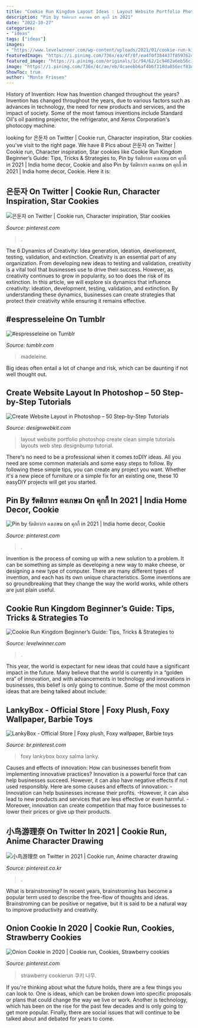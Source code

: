 ```yaml
---
title: "Cookie Run Kingdom Layout Ideas : Layout Website Portfolio Photoshop Create Clean Simple Tutorials Layouts Web Step Designbump Tutorial"
description: "Pin by รัตติยากร คงเกษม on คุกกี้ in 2021"
date: "2022-10-27"
categories:
- "ideas"
tags: ["ideas"]
images:
- "https://www.levelwinner.com/wp-content/uploads/2021/01/cookie-run-kingdom-castle-800x450-1.jpg"
featuredImage: "https://i.pinimg.com/736x/ea/4f/0f/ea4f0f384437f8597624c6c09ab9a1fa.jpg"
featured_image: "https://i.pinimg.com/originals/1c/94/62/1c9462a6eb56c14ac78fc941b600b6ae.jpg"
image: "https://i.pinimg.com/736x/4c/ae/eb/4caeebb6af4b6f318da056ecf83d05e6.jpg"
ShowToc: true
author: "Monte Friesen"
---
```



History of Invention: How has Invention changed throughout the years?
Invention has changed throughout the years, due to various factors such as advances in technology, the need for new products and services, and the impact of society. Some of the most famous inventions include Standard Oil's oil painting projector, the refrigerator, and Xerox Corporation's photocopy machine.

	

		
looking for 은둔자 on Twitter | Cookie run, Character inspiration, Star cookies you've visit to the right page. We have 8 Pics about 은둔자 on Twitter | Cookie run, Character inspiration, Star cookies like Cookie Run Kingdom Beginner’s Guide: Tips, Tricks &amp; Strategies to, Pin by รัตติยากร คงเกษม on คุกกี้ in 2021 | India home decor, Cookie and also Pin by รัตติยากร คงเกษม on คุกกี้ in 2021 | India home decor, Cookie. Here it is:
		
    
## 은둔자 On Twitter | Cookie Run, Character Inspiration, Star Cookies

<img loading=lazy src="https://i.pinimg.com/736x/ea/4f/0f/ea4f0f384437f8597624c6c09ab9a1fa.jpg" onerror="this.onerror=null;this.src='https://tse1.mm.bing.net/th?id=OIP.KhJBAuTQH1iQoLhOERh1rgHaKR&amp;pid=15.1';" alt="은둔자 on Twitter | Cookie run, Character inspiration, Star cookies">

_Source: pinterest.com_

>. 

	

The 6 Dynamics of Creativity: Idea generation, ideation, development, testing, validation, and extinction.
Creativity is an essential part of any organization. From developing new ideas to testing and validation, creativity is a vital tool that businesses use to drive their success. However, as creativity continues to grow in popularity, so too does the risk of its extinction. In this article, we will explore six dynamics that influence creativity: ideation, development, testing, validation, and extinction. By understanding these dynamics, businesses can create strategies that protect their creativity while ensuring it remains effective.

    
## #espresseleine On Tumblr

<img loading=lazy src="https://64.media.tumblr.com/3bfadc7563a7448cb2aa52e045850363/a007cdbcb4125e08-35/s640x960/6f893553bb906a3fbb8783565cf96a93fc9fd234.png" onerror="this.onerror=null;this.src='https://tse3.mm.bing.net/th?id=OIP.IVHqW13p20-mocoR3K1HkAHaF0&amp;pid=15.1';" alt="#espresseleine on Tumblr">

_Source: tumblr.com_

>madeleine. 

	

Big ideas often entail a lot of change and risk, which can be daunting if not well thought out.

    
## Create Website Layout In Photoshop – 50 Step-by-Step Tutorials

<img loading=lazy src="http://designwebkit.com/wp-content/uploads/2014/09/create-website-layout-photoshop-tutorials-17.jpg" onerror="this.onerror=null;this.src='https://tse2.mm.bing.net/th?id=OIP.3CdI6RYUzRpid3e1eEGChAHaHU&amp;pid=15.1';" alt="Create Website Layout in Photoshop – 50 Step-by-Step Tutorials">

_Source: designwebkit.com_

>layout website portfolio photoshop create clean simple tutorials layouts web step designbump tutorial. 

	

There's no need to be a professional when it comes toDIY ideas. All you need are some common materials and some easy steps to follow. By following these simple tips, you can create any project you want. Whether it's a new piece of furniture or a simple fix for an existing one, these 10 easyDIY projects will get you started.

    
## Pin By รัตติยากร คงเกษม On คุกกี้ In 2021 | India Home Decor, Cookie

<img loading=lazy src="https://i.pinimg.com/736x/03/a0/1f/03a01f041cb14fb7aa25ff2923af42dd.jpg" onerror="this.onerror=null;this.src='https://tse3.mm.bing.net/th?id=OIP.l9xFjmpGDiCxsU-30s3r9AHaE_&amp;pid=15.1';" alt="Pin by รัตติยากร คงเกษม on คุกกี้ in 2021 | India home decor, Cookie">

_Source: pinterest.com_

>. 

	

Invention is the process of coming up with a new solution to a problem. It can be something as simple as developing a new way to make cheese, or designing a new type of computer. There are many different types of invention, and each has its own unique characteristics. Some inventions are so groundbreaking that they change the way the world works, while others are just plain useful.

    
## Cookie Run Kingdom Beginner’s Guide: Tips, Tricks &amp; Strategies To

<img loading=lazy src="https://www.levelwinner.com/wp-content/uploads/2021/01/cookie-run-kingdom-castle-800x450-1.jpg" onerror="this.onerror=null;this.src='https://tse3.mm.bing.net/th?id=OIP.6DewpY2oBJ7tAvkE_1OuYwHaEK&amp;pid=15.1';" alt="Cookie Run Kingdom Beginner’s Guide: Tips, Tricks &amp; Strategies to">

_Source: levelwinner.com_

>. 

	

This year, the world is expectant for new ideas that could have a significant impact in the future. Many believe that the world is currently in a “golden era” of innovation, and with advancements in technology and innovations in businesses, this belief is only going to continue. Some of the most common ideas that are being talked about include: 

    
## LankyBox - Official Store | Foxy Plush, Foxy Wallpaper, Barbie Toys

<img loading=lazy src="https://i.pinimg.com/736x/4c/ae/eb/4caeebb6af4b6f318da056ecf83d05e6.jpg" onerror="this.onerror=null;this.src='https://tse1.mm.bing.net/th?id=OIP.IgZ_peoBnJK6tG3DwSqbBQHaKX&amp;pid=15.1';" alt="LankyBox - Official Store | Foxy plush, Foxy wallpaper, Barbie toys">

_Source: br.pinterest.com_

>foxy lankybox boxy salma lanky. 

	

Causes and effects of innovation: How can businesses benefit from implementing innovative practices?
Innovation is a powerful force that can help businesses succeed. However, it can also have negative effects if not used responsibly. Here are some causes and effects of innovation: 
-Innovation can help businesses increase their profits.
-However, it can also lead to new products and services that are less effective or even harmful.
-Moreover, innovation can create competition that may force businesses to lower their prices or give up their products.

    
## 小鸟游理奈 On Twitter In 2021 | Cookie Run, Anime Character Drawing

<img loading=lazy src="https://i.pinimg.com/originals/1c/94/62/1c9462a6eb56c14ac78fc941b600b6ae.jpg" onerror="this.onerror=null;this.src='https://tse4.mm.bing.net/th?id=OIP.7BuH0vioamLeN77na-ETIAHaFJ&amp;pid=15.1';" alt="小鸟游理奈 on Twitter in 2021 | Cookie run, Anime character drawing">

_Source: pinterest.co.kr_

>. 

	

What is brainstroming?
In recent years, brainstroming has become a popular term used to describe the free-flow of thoughts and ideas. Brainstroming can be positive or negative, but it is said to be a natural way to improve productivity and creativity.

    
## Onion Cookie In 2020 | Cookie Run, Cookies, Strawberry Cookies

<img loading=lazy src="https://i.pinimg.com/originals/6d/df/f9/6ddff9c89d532471394bfbc98c799753.png" onerror="this.onerror=null;this.src='https://tse3.mm.bing.net/th?id=OIP.wyLS6JAALwhpgNvvTKfPJAAAAA&amp;pid=15.1';" alt="Onion Cookie in 2020 | Cookie run, Cookies, Strawberry cookies">

_Source: pinterest.com_

>strawberry cookierun 쿠키 나무. 

	

If you're thinking about what the future holds, there are a few things you can look to. One is ideas, which can be broken down into specific proposals or plans that could change the way we live or work. Another is technology, which has been on the rise for the past few decades and is only going to get more popular. Finally, there are social issues that will continue to be talked about and debated for years to come.

